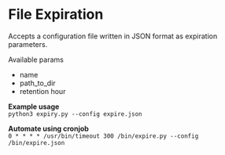 # File Expiration
Accepts a configuration file written in JSON format as expiration parameters.  
  
Available params
* name
* path_to_dir
* retention hour
  
**Example usage**  
`python3 expiry.py --config expire.json`
  
**Automate using cronjob**  
`0 * * * * /usr/bin/timeout 300 /bin/expire.py --config /bin/expire.json`
